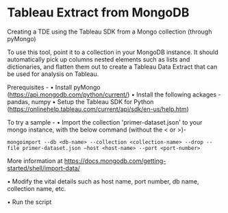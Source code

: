 # Tableau Extract from MongoDB
Creating a TDE using the Tableau SDK from a Mongo collection (through pyMongo)

To use this tool, point it to a collection in your MongoDB instance. It should automatically pick up columns nested elements such as lists and dictionaries, and flatten them out to create a Tableau Data Extract that can be used for analysis on Tableau.

Prerequisites -
•	Install pyMongo (https://api.mongodb.com/python/current/)
•   Install the following ackages - pandas, numpy
•	Setup the Tableau SDK for Python (https://onlinehelp.tableau.com/current/api/sdk/en-us/help.htm)

To try a sample -
•	Import the collection 'primer-dataset.json' to your mongo instance, with the below command (without the < or >)-

    mongoimport --db <db-name> --collection <collection-name> --drop --file primer-dataset.json –host <host-name> --port <port-number>

More information at https://docs.mongodb.com/getting-started/shell/import-data/

•	Modify the vital details such as host name, port number, db name, collection name, etc.

•	Run the script


